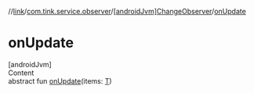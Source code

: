 //[link](../../index.md)/[com.tink.service.observer](../index.md)/[[androidJvm]ChangeObserver](index.md)/[onUpdate](on-update.md)



# onUpdate  
[androidJvm]  
Content  
abstract fun [onUpdate](on-update.md)(items: [T](index.md))  




